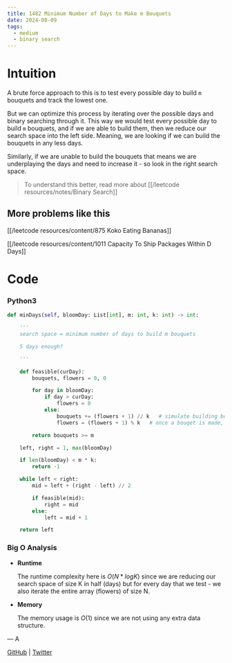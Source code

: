 ```yaml
---
title: 1482 Minimum Number of Days to Make m Bouquets
date: 2024-08-09
tags:
  - medium
  - binary search
---
```


# Intuition

A brute force approach to this is to test every possible day to build `m` bouquets and track the lowest one.

But we can optimize this process by iterating over the possible days and binary searching through it. This way we would test every possible day to build `m` bouquets, and if we are able to build them, then we reduce our search space into the left side. Meaning, we are looking if we can build the bouquets in any less days.

Similarly, if we are unable to build the bouquets that means we are underplaying the days and need to increase it - so look in the right search space.

> To understand this better, read more about [[/leetcode resources/notes/Binary Search]]

## More problems like this

[[/leetcode resources/content/875 Koko Eating Bananas]]

[[/leetcode resources/content/1011 Capacity To Ship Packages Within D Days]]

# Code

### Python3

```python
def minDays(self, bloomDay: List[int], m: int, k: int) -> int:

    '''
    search space = minimum number of days to build m bouquets

    5 days enough?

    '''

    def feasible(curDay):
        bouquets, flowers = 0, 0

        for day in bloomDay:
            if day > curDay:
                flowers = 0
            else:
                bouquets += (flowers + 1) // k   # simulate building bouquets
                flowers = (flowers + 1) % k   # once a bouqet is made, update flowers to remaining flowers since flowers cannot be reused

        return bouquets >= m

    left, right = 1, max(bloomDay)

    if len(bloomDay) < m * k:
        return -1

    while left < right:
        mid = left + (right - left) // 2

        if feasible(mid):
            right = mid
        else:
            left = mid + 1

    return left
```

### Big O Analysis

- **Runtime**

  The runtime complexity here is $O(N * log K)$ since we are reducing our search space of size K in half (days) but for every day that we test - we also iterate the entire array (flowers) of size N.

- **Memory**

  The memory usage is $O(1)$ since we are not using any extra data structure.

— A

[GitHub](https://github.com/athkdev) | [Twitter](https://twitter.com/athkdev)
